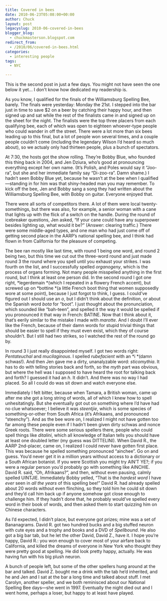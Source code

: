 ```yaml
---
title: Covered in bees
date: 2010-06-23T05:08:00+00:00
author: Chuck
layout: post
legacyslug: 2010-06-covered-in-bees
blogger_blog:
  - chuckmasterson.blogspot.com
redirect_from:
  - /2010/06/covered-in-bees.html
categories:
  - interesting people
tags:
  - NYC

---
```

This is the second post in just a few days. You might not have seen the one
below it yet… I don’t know how dedicated my readership is. 

As you know, I qualified for the finals of the Williamsburg Spelling Bee,
barely. The finals were yesterday: Monday the 21st. I stepped into the bar just
in time to save $2 on a beer by catching their happy hour, and then signed up
and sat while the rest of the finalists came in and signed up on the sheet for
the night. The finalists were the top three placers from each qualifying bee,
each of which was open to eighteen whoever-type people who could wander in off
the street. There were a lot more than six bees leading up to this final, but a
lot of people won several times, and a couple people couldn’t come (including
the legendary Wilson I’d heard so much about), so we actualy only had thirteen
people, plus a bunch of spectators.

At 7:30, the hosts got the show rolling. They’re Bobby Blue, who founded this
thing back in 2004, and Jen Dziura, who’s good at pronouncing everything except
her own name. (It’s Polish, and Poles would say it “Joo-ra”, but she and her
immediate family say “Di-zoo-ra”. Damn shame.) I hadn’t seen Bobby Blue yet,
because he wasn’t at the bee when I qualified—standing in for him was that
shiny-headed man you may remember. To kick off the bee, Jen and Bobby sang a
song they had written about the Williamsburg Spelling Bee, with Bobby on
guitar. Everyone enjoyed that.

There were all sorts of competitors there. A lot of them were local
twenty-somethings, but there was also, for example, a senior woman with a cane
that lights up with the flick of a switch on the handle. During the round of
icebreaker questions, Jen asked, “If your cane could have any superpower
besides lighting up, what would it be?” (Answer: clearing traffic.) There were
some middle-aged types, and one man who had just come off of getting second
place in the AARP’s national spelling bee, and I think had flown in from
California for the pleasure of competing.

The bee ran mostly like last time, with round 1 being one word, and round 2
being two, but this time we cut out the three-word round and just made round 3
the round where you spell until you exhaust your strikes. I was fourth on the
list, and I successfully spelled *organogeny*, which is the process of organs
forming. Not many people misspelled anything in the first round, but I think at
least one person did. In the second round I got one right, *legerdemain *(which
I repeated in a flowery French accent), but screwed up on *bottine *(a little
French boot thing that women supposedly wore at some point), because I just
forgot to think, I guess. I could’ve figured out I should use an *o*, but I
didn’t think about the definition, or about the Spanish word *bota* for “boot”.
I just thought about the pronunciation, which sounded like “bah-teen”, and
spelled it the way it would be spelled if you pronounced it that way in French:
BATINE. Now that I think about it, that’s eerily similar to the mistake I made
with *marotte*. And I doubt I’ll ever like the French, because of their damn
words for stupid trivial things that should be easier to spell if they must
even exist, which they of course shouldn’t. But I still had two strikes, so I
watched the rest of the round go by.

In round 3 I just really disappointed myself. I got two words right:
*Pentateuchal* and *mucilaginous*. I spelled *rubefacient* with an *i *(damn
schwas!). And then Jen gave me a dirty, unanalyzable word: *sticomythia*. It
has to do with telling stories back and forth, so the *myth* part was obvious,
but where the hell was I supposed to have heard the root for talking back and
forth? I guessed it had an *h*. It didn’t. And there was no way I had placed.
So all I could do was sit down and watch everyone else.

Immediately I felt bitter, because when Tamara, a British woman, came up after
me she got a long string of words, all of which I knew how to spell
unhesitatingly. But she eventually got out on something where I’d have had no
clue whatsoever; I believe it was *steentjie*, which is some species of
something-or-other from South Africa (it’s Afrikaans, and pronounced
“steenchy”). And as the bee wore on, I realized I might not have gotten too far
among these people even if I hadn’t been given dirty schwas and nonce Greek
roots. There were some serious spellers there, people who could spell things
like *ditalini*, which all knowledge of Italian tells you should have at least
one doubled letter (my guess was DITTELINI). When David R., the AARP
2nd-placer, came on, I realized I could never have gotten first place. This was
because he spelled something pronounced “ainchee”. Go on and guess. You’d never
get it in a million years without access to a dictionary or a South African
botanist. If you were Scottish you might try AIN’T YE?; if you were a regular
person you’d probably go with something like AINCHIE. David R. said, “Oh,
Afrikaans?”, and then, without even pausing, calmly spelled UINTJIE.
Immediately Bobby yelled, “That is the *hardest word* I have *ever* seen in
*all the years* of this spelling bee!” David R. had already spelled about 20
words without even flinching, so they told him he could sit down and they’d
call him back up if anyone somehow got close enough to challenge him. If they
hadn’t done that, he probably would’ve spelled every word in their book of
words, and then asked them to start quizzing him on Chinese characters.

As I’d expected, I didn’t place, but everyone got prizes; mine was a set of
Bananagrams. David R. got two hundred bucks and a big stuffed neuron with cute
eyes and a trophy and books and a DVD of *Spellbound*. He also got a big bar
tab, but he let the other David, David Z., have it. I hope you’re happy, David
R.: you won enough to cover most of your airfare back to California, and killed
the dreams of everyone in New York who thought they were pretty good at
spelling. He did look pretty happy, actually. He was having fun with his big
plush neuron.

A bunch of people left, but some of the other spellers hung around at the bar
and talked. David Z. bought me a drink with the tab he’d inherited, and he and
Jen and I sat at the bar a long time and talked about stuff. I met Carolyn,
another speller, and we both reminisced about our National Spelling Bee
days—she went in 1997. Eventually the night died out and I went home, perhaps a
loser, but happy to at least have played.


